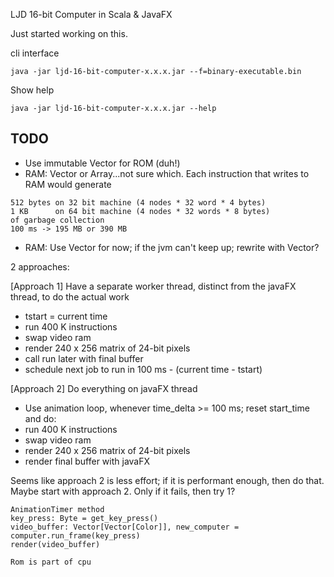 LJD 16-bit Computer in Scala & JavaFX

Just started working on this.

cli interface

    java -jar ljd-16-bit-computer-x.x.x.jar --f=binary-executable.bin

Show help

    java -jar ljd-16-bit-computer-x.x.x.jar --help


TODO
----

- Use immutable Vector for ROM (duh!)
- RAM: Vector or Array...not sure which.  Each instruction that writes to RAM would generate

```
512 bytes on 32 bit machine (4 nodes * 32 word * 4 bytes)
1 KB      on 64 bit machine (4 nodes * 32 words * 8 bytes)
of garbage collection
100 ms -> 195 MB or 390 MB
```

- RAM:  Use Vector for now; if the jvm can't keep up; rewrite with Vector?


2 approaches:

[Approach 1] Have a separate worker thread, distinct from the javaFX thread, to do the actual work
- tstart = current time
- run 400 K instructions
- swap video ram
- render 240 x 256 matrix of 24-bit pixels
- call run later with final buffer
- schedule next job to run in 100 ms - (current time - tstart)


[Approach 2] Do everything on javaFX thread
- Use animation loop, whenever time_delta >= 100 ms; reset start_time and do:
- run 400 K instructions
- swap video ram
- render 240 x 256 matrix of 24-bit pixels
- render final buffer with javaFX


Seems like approach 2 is less effort; if it is performant enough, then do that.  Maybe start with approach 2.  Only if it fails, then try 1?


```
AnimationTimer method
key_press: Byte = get_key_press()
video_buffer: Vector[Vector[Color]], new_computer = computer.run_frame(key_press)
render(video_buffer)

Rom is part of cpu
```
